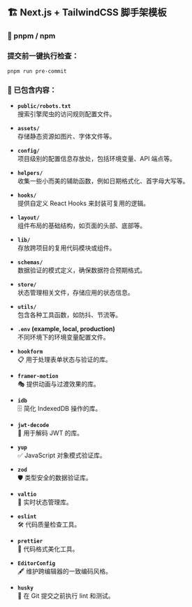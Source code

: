 ## 🏗️ Next.js + TailwindCSS 脚手架模板

### 💎 pnpm / npm

### 提交前一键执行检查：

`pnpm run pre-commit`

### 📂 已包含内容：

- **`public/robots.txt`**  
  搜索引擎爬虫的访问规则配置文件。

- **`assets/`**  
  存储静态资源如图片、字体文件等。

- **`config/`**  
  项目级别的配置信息存放处，包括环境变量、API 端点等。

- **`helpers/`**  
  收集一些小而美的辅助函数，例如日期格式化、首字母大写等。

- **`hooks/`**  
  提供自定义 React Hooks 来封装可复用的逻辑。

- **`layout/`**  
  组件布局的基础结构，如页面的头部、底部等。

- **`lib/`**  
  存放跨项目的复用代码模块或组件。

- **`schemas/`**  
  数据验证的模式定义，确保数据符合预期格式。

- **`store/`**  
  状态管理相关文件，存储应用的状态信息。

- **`utils/`**  
  包含各种工具函数，如防抖、节流等。

- **`.env` (example, local, production)**  
  不同环境下的环境变量配置文件。

- **`hookform`**  
  📋 用于处理表单状态与验证的库。

- **`framer-motion`**  
  🎭 提供动画与过渡效果的库。

- **`idb`**  
  🗄️ 简化 IndexedDB 操作的库。

- **`jwt-decode`**  
  🔐 用于解码 JWT 的库。

- **`yup`**  
  ✅ JavaScript 对象模式验证库。

- **`zod`**  
  🛡️ 类型安全的数据验证库。

- **`valtio`**  
  🔄 实时状态管理库。

- **`eslint`**  
  🛠️ 代码质量检查工具。

- **`prettier`**  
  🎨 代码格式美化工具。

- **`EditorConfig`**  
  🖋️ 维护跨编辑器的一致编码风格。

- **`husky`**  
  🦿 在 Git 提交之前执行 lint 和测试。

